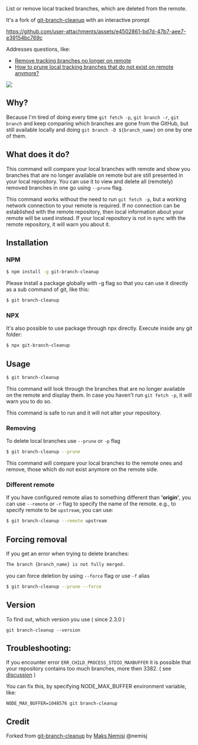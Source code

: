 List or remove local tracked branches, which are deleted from the remote.

It's a fork of [git-branch-cleanup](https://github.com/nemisj/git-branch-cleanup) with an interactive prompt

https://github.com/user-attachments/assets/e4502861-bd7d-47b7-aee7-e39154bc769c

Addresses questions, like:

- [Remove tracking branches no longer on remote](https://stackoverflow.com/questions/7726949/remove-tracking-branches-no-longer-on-remote)
- [How to prune local tracking branches that do not exist on remote anymore?](https://stackoverflow.com/questions/13064613/how-to-prune-local-tracking-branches-that-do-not-exist-on-remote-anymore/30494276#30494276)

![](https://github.com/patik/git-branch-cleanup/blob/master/usage.gif)

## Why?

Because I'm tired of doing every time `git fetch -p`, `git branch -r`, `git branch` and keep comparing which branches are gone from the GitHub, but still available locally and doing `git branch -D ${branch_name}` on one by one of them.

## What does it do?

This command will compare your local branches with remote and show you branches that are no longer available on remote but are still presented in your local repository. You can use it to view and delete all (remotely) removed branches in one go using `--prune` flag.

This command works without the need to run `git fetch -p`, but a working network connection to your remote is required. If no connection can be established with the remote repository, then local information about your remote will be used instead. If your local repository is not in sync with the remote repository, it will warn you about it.

## Installation

### NPM

```bash
$ npm install -g git-branch-cleanup
```

Please install a package globally with -g flag so that you can use it directly as a sub command of git, like this:

```bash
$ git branch-cleanup
```

### NPX

It's also possible to use package through npx directly. Execute inside any git folder:

```bash
$ npx git-branch-cleanup
```

## Usage

```bash
$ git branch-cleanup
```

This command will look through the branches that are no longer available on the remote and display them.
In case you haven't run `git fetch -p`, it will warn you to do so.

This command is safe to run and it will not alter your repository.

### Removing

To delete local branches use `--prune` or `-p` flag

```bash
$ git branch-cleanup --prune
```

This command will compare your local branches to the remote ones and remove, those which do not exist anymore on the remote side.

### Different remote

If you have configured remote alias to something different than **'origin'**, you can use `--remote` or `-r` flag to specify the name of the remote. e.g., to specify remote to be `upstream`, you can use:

```bash
$ git branch-cleanup --remote upstream
```

## Forcing removal

If you get an error when trying to delete branches:

```bash
The branch {branch_name} is not fully merged.
```

you can force deletion by using `--force` flag or use `-f` alias

```bash
$ git branch-cleanup --prune --force
```

## Version

To find out, which version you use ( since 2.3.0 )

```
git branch-cleanup --version
```

## Troubleshooting:

If you encounter error `ERR_CHILD_PROCESS_STDIO_MAXBUFFER` it is possible that your repository contains too much branches, more then 3382. ( see [discussion](https://github.com/patik/git-branch-cleanup/issues/11) )

You can fix this, by specifying NODE_MAX_BUFFER environment variable, like:

```
NODE_MAX_BUFFER=1048576 git branch-cleanup
```

## Credit

Forked from [git-branch-cleanup](https://github.com/nemisj/git-branch-cleanup) by [Maks Nemisj](https://github.com/nemisj) @nemisj

